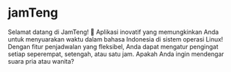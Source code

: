 # jamTeng
Selamat datang di JamTeng! 🌟 Aplikasi inovatif yang memungkinkan Anda untuk menyuarakan waktu dalam bahasa Indonesia di sistem operasi Linux! Dengan fitur penjadwalan yang fleksibel, Anda dapat mengatur pengingat setiap seperempat, setengah, atau satu jam. Apakah Anda ingin mendengar suara pria atau wanita? 
